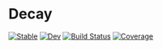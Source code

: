# Decay

[![Stable](https://img.shields.io/badge/docs-stable-blue.svg)](https://grahamedwards.github.io/Decay.jl/stable/)
[![Dev](https://img.shields.io/badge/docs-dev-blue.svg)](https://grahamedwards.github.io/Decay.jl/dev/)
[![Build Status](https://github.com/grahamedwards/Decay.jl/actions/workflows/CI.yml/badge.svg?branch=main)](https://github.com/grahamedwards/Decay.jl/actions/workflows/CI.yml?query=branch%3Amain)
[![Coverage](https://codecov.io/gh/grahamedwards/Decay.jl/branch/main/graph/badge.svg)](https://codecov.io/gh/grahamedwards/Decay.jl)
